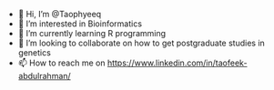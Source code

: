 - 👋 Hi, I’m @Taophyeeq
- 👀 I’m interested in Bioinformatics
- 🌱 I’m currently learning R programming
- 💞️ I’m looking to collaborate on how to get postgraduate studies in genetics
- 📫 How to reach me on https://www.linkedin.com/in/taofeek-abdulrahman/

<!---
Taophyeeq/Taophyeeq is a ✨ special ✨ repository because its `README.md` (this file) appears on your GitHub profile.
You can click the Preview link to take a look at your changes.
--->
